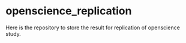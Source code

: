 # openscience_replication
Here is the repository to store the result for replication of openscience study.
